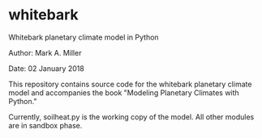 # whitebark
Whitebark planetary climate model in Python

Author: Mark A. Miller

Date: 02 January 2018

This repository contains source code for the whitebark planetary climate model and accompanies the book "Modeling Planetary Climates with Python."

Currently, soilheat.py is the working copy of the model. All other modules are in sandbox phase.